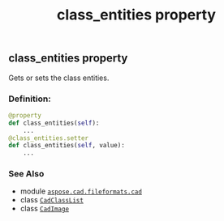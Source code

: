 ﻿---
title: class_entities property
second_title: Aspose.CAD for Python via .NET API References
description: 
type: docs
weight: 220
url: /aspose.cad.fileformats.cad/cadimage/class_entities/
is_root: false
---

## class_entities property


Gets or sets the class entities.
### Definition:
```python
@property
def class_entities(self):
    ...
@class_entities.setter
def class_entities(self, value):
    ...
```

### See Also
* module [`aspose.cad.fileformats.cad`](../../)
* class [`CadClassList`](/cad/python-net/aspose.cad.fileformats.cad/cadclasslist)
* class [`CadImage`](/cad/python-net/aspose.cad.fileformats.cad/cadimage)

